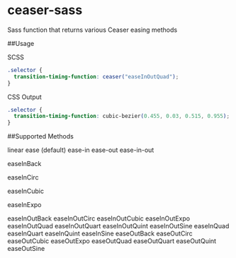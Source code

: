 # ceaser-sass
Sass function that returns various Ceaser easing methods

##Usage

SCSS
```scss
.selector {
  transition-timing-function: ceaser("easeInOutQuad");
}
```

CSS Output
```css
.selector {
  transition-timing-function: cubic-bezier(0.455, 0.03, 0.515, 0.955);
}
```

##Supported Methods

linear
ease (default)
ease-in
ease-out
ease-in-out

easeInBack

easeInCirc

easeInCubic

easeInExpo

easeInOutBack
easeInOutCirc
easeInOutCubic
easeInOutExpo
easeInOutQuad
easeInOutQuart
easeInOutQuint
easeInOutSine
easeInQuad
easeInQuart
easeInQuint
easeInSine
easeOutBack
easeOutCirc
easeOutCubic
easeOutExpo
easeOutQuad
easeOutQuart
easeOutQuint
easeOutSine
